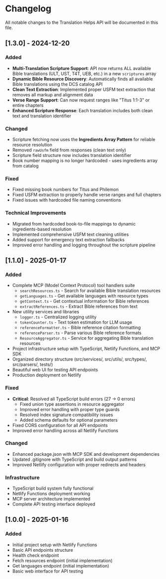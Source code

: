 # Changelog

All notable changes to the Translation Helps API will be documented in this file.

## [1.3.0] - 2024-12-20

### Added

- **Multi-Translation Scripture Support**: API now returns ALL available Bible translations (ULT, UST, T4T, UEB, etc.) in a new `scriptures` array
- **Dynamic Bible Resource Discovery**: Automatically finds all available Bible translations using the DCS catalog API
- **Clean Text Extraction**: Implemented proper USFM text extraction that removes all markup and alignment data
- **Verse Range Support**: Can now request ranges like "Titus 1:1-3" or entire chapters
- **Enhanced Scripture Response**: Each translation includes both clean text and translation identifier

### Changed

- Scripture fetching now uses the **Ingredients Array Pattern** for reliable resource resolution
- Removed `rawUsfm` field from responses (clean text only)
- Scripture field structure now includes translation identifier
- Book number mapping is no longer hardcoded - uses ingredients array from catalog

### Fixed

- Fixed missing book numbers for Titus and Philemon
- Fixed USFM extraction to properly handle verse ranges and full chapters
- Fixed issues with hardcoded file naming conventions

### Technical Improvements

- Migrated from hardcoded book-to-file mappings to dynamic ingredients-based resolution
- Implemented comprehensive USFM text cleaning utilities
- Added support for emergency text extraction fallbacks
- Improved error handling and logging throughout the scripture pipeline

## [1.1.0] - 2025-01-17

### Added

- Complete MCP (Model Context Protocol) tool handlers suite
  - `searchResources.ts` - Search for available Bible translation resources
  - `getLanguages.ts` - Get available languages with resource types
  - `getContext.ts` - Get contextual information for Bible references
  - `extractReferences.ts` - Extract Bible references from text
- New utility services and libraries
  - `logger.ts` - Centralized logging utility
  - `tokenCounter.ts` - Text token estimation for LLM usage
  - `referenceFormatter.ts` - Bible reference citation formatting
  - `referenceParser.ts` - Parse various Bible reference formats
  - `ResourceAggregator.ts` - Service for aggregating Bible translation resources
- Project infrastructure setup with TypeScript, Netlify Functions, and MCP SDK
- Organized directory structure (src/services/, src/utils/, src/types/, src/parsers/, tests/)
- Beautiful web UI for testing API endpoints
- Production deployment on Netlify

### Fixed

- **Critical**: Resolved all TypeScript build errors (27 → 0 errors)
  - Fixed union type assertions in resource aggregator
  - Improved error handling with proper type guards
  - Resolved index signature compatibility issues
  - Added schema defaults for optional parameters
- Fixed CORS configuration for all API endpoints
- Improved error handling across all Netlify Functions

### Changed

- Enhanced package.json with MCP SDK and development dependencies
- Updated .gitignore with TypeScript and build output patterns
- Improved Netlify configuration with proper redirects and headers

### Infrastructure

- TypeScript build system fully functional
- Netlify Functions deployment working
- MCP server architecture implemented
- Complete API testing interface deployed

## [1.0.0] - 2025-01-16

### Added

- Initial project setup with Netlify Functions
- Basic API endpoints structure
- Health check endpoint
- Fetch resources endpoint (initial implementation)
- Get languages endpoint (initial implementation)
- Basic web interface for API testing
